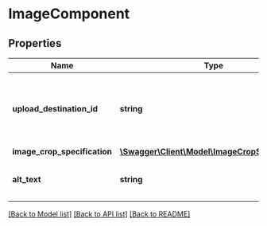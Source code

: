 # ImageComponent

## Properties
Name | Type | Description | Notes
------------ | ------------- | ------------- | -------------
**upload_destination_id** | **string** | This identifier is provided by the Selling Partner API for Uploads. | 
**image_crop_specification** | [**\Swagger\Client\Model\ImageCropSpecification**](ImageCropSpecification.md) |  | 
**alt_text** | **string** | The alternative text for the image. | 

[[Back to Model list]](../README.md#documentation-for-models) [[Back to API list]](../README.md#documentation-for-api-endpoints) [[Back to README]](../README.md)


